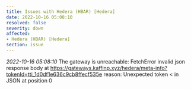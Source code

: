 ```yaml
---
title: Issues with Hedera (HBAR) [Hedera]
date: 2022-10-16 05:08:10
resolved: false
severity: down
affected:
- Hedera (HBAR) [Hedera]
section: issue
---
```


*2022-10-16 05:08:10* The gateway is unreachable: FetchError invalid json response body at https://gateways.kaffinp.xyz/hedera/meta-info?tokenId=tti_1d0df1e636c9cb8ffecf535e reason: Unexpected token < in JSON at position 0